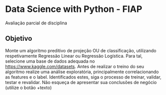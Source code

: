 # Data Science with Python - FIAP

Avaliação parcial de disciplina

## Objetivo
Monte um algoritmo preditivo de projeção OU de classificação, utilizando respetivamente Regressão Linear ou Regressão Logística. Para tal, selecione uma base de dados adequada no https://www.kaggle.com/datasets. Antes de realizar o treino do seu algoritmo realize uma análise exploratória, principalmente correlacionando as features e o label. Identificados estes, siga o processo de treinar, validar, testar e revalidar. Não esqueça de apresentar sua conclusões de negócio (utilize o botão +texto) 

